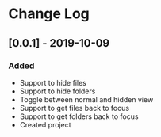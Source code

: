# Change Log

## [0.0.1] - 2019-10-09
### Added
- Support to hide files
- Support to hide folders
- Toggle between normal and hidden view
- Support to get files back to focus
- Support to get folders back to focus
- Created project